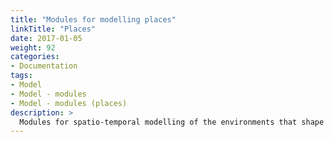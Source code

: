 ```yaml
---
title: "Modules for modelling places"
linkTitle: "Places"
date: 2017-01-05
weight: 92
categories: 
- Documentation
tags: 
- Model
- Model - modules
- Model - modules (places)
description: >
  Modules for spatio-temporal modelling of the environments that shape young people's mental health are collectively referred to as the "Springtides" model. Two module libraries are currently available - [vicinity](https://ready4-dev.github.io/vicinity/) and [aus](https://ready4-dev.github.io/aus/), though both are highly preliminary and without any vignette articles to demonstrate their use. An [app](/docs/analyses/decision-aids/springtides-app/) built using a combination of these libraries and [unreleased work in progress module libraries](/docs/model/pipeline/pipeline-places/) is available for illustration purposes.
---
```




